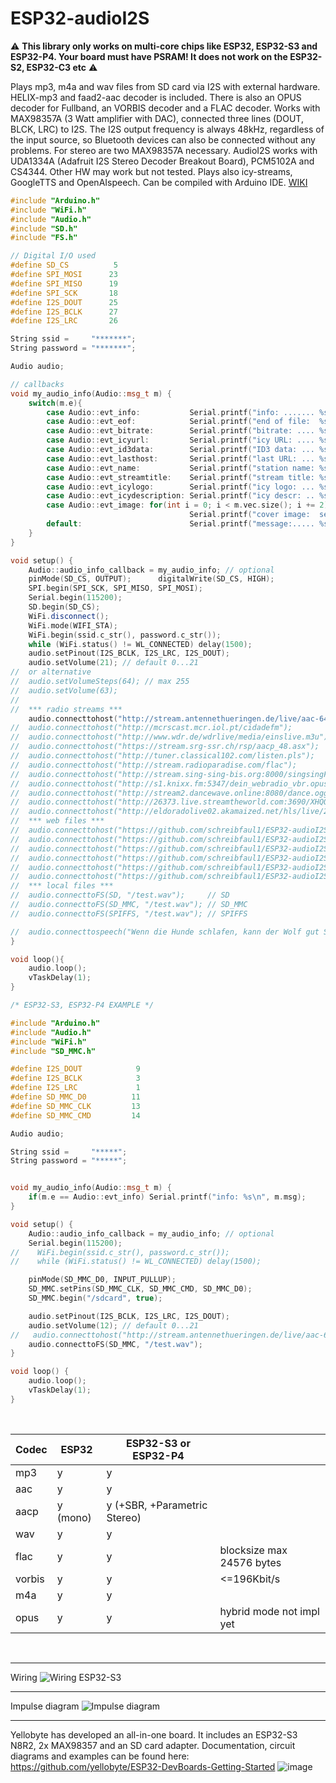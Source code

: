 # ESP32-audioI2S

:warning: **This library only works on multi-core chips like ESP32, ESP32-S3 and ESP32-P4. Your board must have PSRAM! It does not work on the ESP32-S2, ESP32-C3 etc** :warning:

Plays mp3, m4a and wav files from SD card via I2S with external hardware.
HELIX-mp3 and faad2-aac decoder is included. There is also an OPUS decoder for Fullband, an VORBIS decoder and a FLAC decoder.
Works with MAX98357A (3 Watt amplifier with DAC), connected three lines (DOUT, BLCK, LRC) to I2S. The I2S output frequency is always 48kHz, regardless of the input source, so Bluetooth devices can also be connected without any problems.
For stereo are two MAX98357A necessary. AudioI2S works with UDA1334A (Adafruit I2S Stereo Decoder Breakout Board), PCM5102A and CS4344.
Other HW may work but not tested. Plays also icy-streams, GoogleTTS and OpenAIspeech. Can be compiled with Arduino IDE. [WIKI](https://github.com/schreibfaul1/ESP32-audioI2S/wiki)

```` c++
#include "Arduino.h"
#include "WiFi.h"
#include "Audio.h"
#include "SD.h"
#include "FS.h"

// Digital I/O used
#define SD_CS          5
#define SPI_MOSI      23
#define SPI_MISO      19
#define SPI_SCK       18
#define I2S_DOUT      25
#define I2S_BCLK      27
#define I2S_LRC       26

String ssid =     "*******";
String password = "*******";

Audio audio;

// callbacks
void my_audio_info(Audio::msg_t m) {
    switch(m.e){
        case Audio::evt_info:           Serial.printf("info: ....... %s\n", m.msg); break;
        case Audio::evt_eof:            Serial.printf("end of file:  %s\n", m.msg); break;
        case Audio::evt_bitrate:        Serial.printf("bitrate: .... %s\n", m.msg); break; // icy-bitrate or bitrate from metadata
        case Audio::evt_icyurl:         Serial.printf("icy URL: .... %s\n", m.msg); break;
        case Audio::evt_id3data:        Serial.printf("ID3 data: ... %s\n", m.msg); break; // id3-data or metadata
        case Audio::evt_lasthost:       Serial.printf("last URL: ... %s\n", m.msg); break;
        case Audio::evt_name:           Serial.printf("station name: %s\n", m.msg); break; // station name or icy-name
        case Audio::evt_streamtitle:    Serial.printf("stream title: %s\n", m.msg); break;
        case Audio::evt_icylogo:        Serial.printf("icy logo: ... %s\n", m.msg); break;
        case Audio::evt_icydescription: Serial.printf("icy descr: .. %s\n", m.msg); break;
        case Audio::evt_image: for(int i = 0; i < m.vec.size(); i += 2){
                                        Serial.printf("cover image:  segment %02i, pos %07i, len %05i\n", i / 2, m.vec[i], m.vec[i + 1]);} break; // APIC
        default:                        Serial.printf("message:..... %s\n", m.msg); break;
    }
}

void setup() {
    Audio::audio_info_callback = my_audio_info; // optional
    pinMode(SD_CS, OUTPUT);      digitalWrite(SD_CS, HIGH);
    SPI.begin(SPI_SCK, SPI_MISO, SPI_MOSI);
    Serial.begin(115200);
    SD.begin(SD_CS);
    WiFi.disconnect();
    WiFi.mode(WIFI_STA);
    WiFi.begin(ssid.c_str(), password.c_str());
    while (WiFi.status() != WL_CONNECTED) delay(1500);
    audio.setPinout(I2S_BCLK, I2S_LRC, I2S_DOUT);
    audio.setVolume(21); // default 0...21
//  or alternative
//  audio.setVolumeSteps(64); // max 255
//  audio.setVolume(63);
//
//  *** radio streams ***
    audio.connecttohost("http://stream.antennethueringen.de/live/aac-64/stream.antennethueringen.de/"); // aac
//  audio.connecttohost("http://mcrscast.mcr.iol.pt/cidadefm");                                         // mp3
//  audio.connecttohost("http://www.wdr.de/wdrlive/media/einslive.m3u");                                // m3u
//  audio.connecttohost("https://stream.srg-ssr.ch/rsp/aacp_48.asx");                                   // asx
//  audio.connecttohost("http://tuner.classical102.com/listen.pls");                                    // pls
//  audio.connecttohost("http://stream.radioparadise.com/flac");                                        // flac
//  audio.connecttohost("http://stream.sing-sing-bis.org:8000/singsingFlac");                           // flac (ogg)
//  audio.connecttohost("http://s1.knixx.fm:5347/dein_webradio_vbr.opus");                              // opus (ogg)
//  audio.connecttohost("http://stream2.dancewave.online:8080/dance.ogg");                              // vorbis (ogg)
//  audio.connecttohost("http://26373.live.streamtheworld.com:3690/XHQQ_FMAAC/HLSTS/playlist.m3u8");    // HLS
//  audio.connecttohost("http://eldoradolive02.akamaized.net/hls/live/2043453/eldorado/master.m3u8");   // HLS (ts)
//  *** web files ***
//  audio.connecttohost("https://github.com/schreibfaul1/ESP32-audioI2S/raw/master/additional_info/Testfiles/Pink-Panther.wav");        // wav
//  audio.connecttohost("https://github.com/schreibfaul1/ESP32-audioI2S/raw/master/additional_info/Testfiles/Santiano-Wellerman.flac"); // flac
//  audio.connecttohost("https://github.com/schreibfaul1/ESP32-audioI2S/raw/master/additional_info/Testfiles/Olsen-Banden.mp3");        // mp3
//  audio.connecttohost("https://github.com/schreibfaul1/ESP32-audioI2S/raw/master/additional_info/Testfiles/Miss-Marple.m4a");         // m4a (aac)
//  audio.connecttohost("https://github.com/schreibfaul1/ESP32-audioI2S/raw/master/additional_info/Testfiles/Collide.ogg");             // vorbis
//  audio.connecttohost("https://github.com/schreibfaul1/ESP32-audioI2S/raw/master/additional_info/Testfiles/sample.opus");             // opus
//  *** local files ***
//  audio.connecttoFS(SD, "/test.wav");     // SD
//  audio.connecttoFS(SD_MMC, "/test.wav"); // SD_MMC
//  audio.connecttoFS(SPIFFS, "/test.wav"); // SPIFFS

//  audio.connecttospeech("Wenn die Hunde schlafen, kann der Wolf gut Schafe stehlen.", "de"); // Google TTS
}

void loop(){
    audio.loop();
    vTaskDelay(1);
}

````

````c++
/* ESP32-S3, ESP32-P4 EXAMPLE */

#include "Arduino.h"
#include "Audio.h"
#include "WiFi.h"
#include "SD_MMC.h"

#define I2S_DOUT            9
#define I2S_BCLK            3
#define I2S_LRC             1
#define SD_MMC_D0          11
#define SD_MMC_CLK         13
#define SD_MMC_CMD         14

Audio audio;

String ssid =     "*****";
String password = "*****";


void my_audio_info(Audio::msg_t m) {
    if(m.e == Audio::evt_info) Serial.printf("info: %s\n", m.msg);
}

void setup() {
    Audio::audio_info_callback = my_audio_info; // optional
    Serial.begin(115200);
//    WiFi.begin(ssid.c_str(), password.c_str());
//    while (WiFi.status() != WL_CONNECTED) delay(1500);

    pinMode(SD_MMC_D0, INPUT_PULLUP);
    SD_MMC.setPins(SD_MMC_CLK, SD_MMC_CMD, SD_MMC_D0);
    SD_MMC.begin("/sdcard", true);

    audio.setPinout(I2S_BCLK, I2S_LRC, I2S_DOUT);
    audio.setVolume(12); // default 0...21
//   audio.connecttohost("http://stream.antennethueringen.de/live/aac-64/stream.antennethueringen.de/"); // aac
    audio.connecttoFS(SD_MMC, "/test.wav");
}

void loop() {
    audio.loop();
    vTaskDelay(1);
}
````

<br>

|Codec       | ESP32       |ESP32-S3 or ESP32-P4         |                          |
|------------|-------------|-----------------------------|--------------------------|
| mp3        | y           | y                           |                          |
| aac        | y           | y                           |                          |
| aacp       | y (mono)    | y (+SBR, +Parametric Stereo)|                          |
| wav        | y           | y                           |                          |
| flac       | y           | y                           |blocksize max 24576 bytes |
| vorbis     | y           | y                           | <=196Kbit/s              |
| m4a        | y           | y                           |                          |
| opus       | y           | y                           |hybrid mode not impl yet  |

<br>

***
Wiring
![Wiring ESP32-S3](https://github.com/user-attachments/assets/15dd1766-0fc1-4079-b378-bc566583e80d)
***
Impulse diagram
![Impulse diagram](https://github.com/schreibfaul1/ESP32-audioI2S/blob/master/additional_info/Impulsdiagramm.jpg)
***
Yellobyte has developed an all-in-one board. It includes an ESP32-S3 N8R2, 2x MAX98357 and an SD card adapter.
Documentation, circuit diagrams and examples can be found here: https://github.com/yellobyte/ESP32-DevBoards-Getting-Started
![image](https://github.com/user-attachments/assets/4002d09e-8e76-4e08-9265-188fed7628d3)

